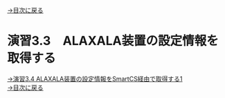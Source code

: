 [→目次に戻る](/README.md)
<br>
# 演習3.3　ALAXALA装置の設定情報を取得する




[→演習3.4 ALAXALA装置の設定情報をSmartCS経由で取得する1](/3.4-Setting_of_ALAXALA_device_via_SmartCS_1.md)  
[→目次に戻る](/README.md)
